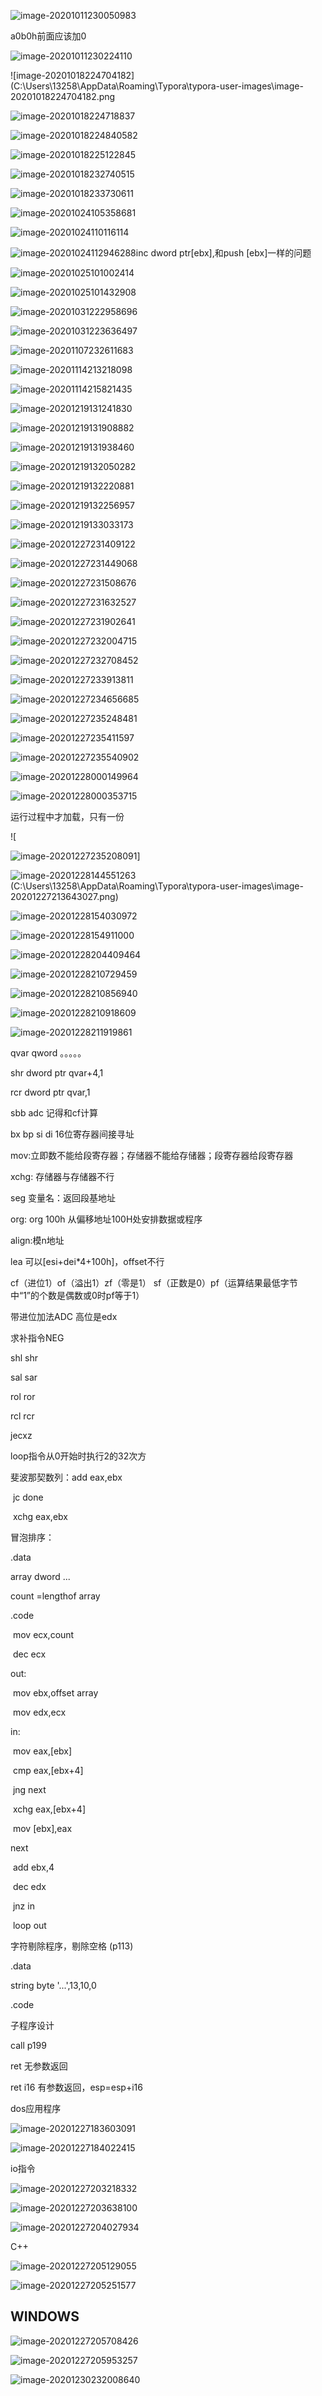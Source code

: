 

![image-20201011230050983](C:\Users\13258\AppData\Roaming\Typora\typora-user-images\image-20201011230050983.png)

a0b0h前面应该加0

![image-20201011230224110](C:\Users\13258\AppData\Roaming\Typora\typora-user-images\image-20201011230224110.png)

![image-20201018224704182](C:\Users\13258\AppData\Roaming\Typora\typora-user-images\image-20201018224704182.png

![image-20201018224718837](C:\Users\13258\AppData\Roaming\Typora\typora-user-images\image-20201018224718837.png)

![image-20201018224840582](C:\Users\13258\AppData\Roaming\Typora\typora-user-images\image-20201018224840582.png)

![image-20201018225122845](C:\Users\13258\AppData\Roaming\Typora\typora-user-images\image-20201018225122845.png)

![image-20201018232740515](C:\Users\13258\AppData\Roaming\Typora\typora-user-images\image-20201018232740515.png)

![image-20201018233730611](C:\Users\13258\AppData\Roaming\Typora\typora-user-images\image-20201018233730611.png)

![image-20201024105358681](C:\Users\13258\AppData\Roaming\Typora\typora-user-images\image-20201024105358681.png)

![image-20201024110116114](C:\Users\13258\AppData\Roaming\Typora\typora-user-images\image-20201024110116114.png)

![image-20201024112946288](C:\Users\13258\AppData\Roaming\Typora\typora-user-images\image-20201024112946288.png)inc dword ptr[ebx],和push [ebx]一样的问题

![image-20201025101002414](C:\Users\13258\AppData\Roaming\Typora\typora-user-images\image-20201025101002414.png)

![image-20201025101432908](C:\Users\13258\AppData\Roaming\Typora\typora-user-images\image-20201025101432908.png)

![image-20201031222958696](C:\Users\13258\AppData\Roaming\Typora\typora-user-images\image-20201031222958696.png)

![image-20201031223636497](C:\Users\13258\AppData\Roaming\Typora\typora-user-images\image-20201031223636497.png)

![image-20201107232611683](C:\Users\13258\AppData\Roaming\Typora\typora-user-images\image-20201107232611683.png)

![image-20201114213218098](C:\Users\13258\AppData\Roaming\Typora\typora-user-images\image-20201114213218098.png)

![image-20201114215821435](C:\Users\13258\AppData\Roaming\Typora\typora-user-images\image-20201114215821435.png)

![image-20201219131241830](C:\Users\13258\AppData\Roaming\Typora\typora-user-images\image-20201219131241830.png)

![image-20201219131908882](C:\Users\13258\AppData\Roaming\Typora\typora-user-images\image-20201219131908882.png)

![image-20201219131938460](C:\Users\13258\AppData\Roaming\Typora\typora-user-images\image-20201219131938460.png)

![image-20201219132050282](C:\Users\13258\AppData\Roaming\Typora\typora-user-images\image-20201219132050282.png)



![image-20201219132220881](C:\Users\13258\AppData\Roaming\Typora\typora-user-images\image-20201219132220881.png)

![image-20201219132256957](C:\Users\13258\AppData\Roaming\Typora\typora-user-images\image-20201219132256957.png)

![image-20201219133033173](C:\Users\13258\AppData\Roaming\Typora\typora-user-images\image-20201219133033173.png)

![image-20201227231409122](C:\Users\13258\AppData\Roaming\Typora\typora-user-images\image-20201227231409122.png)

![image-20201227231449068](C:\Users\13258\AppData\Roaming\Typora\typora-user-images\image-20201227231449068.png)

![image-20201227231508676](C:\Users\13258\AppData\Roaming\Typora\typora-user-images\image-20201227231508676.png)

![image-20201227231632527](C:\Users\13258\AppData\Roaming\Typora\typora-user-images\image-20201227231632527.png)

![image-20201227231902641](C:\Users\13258\AppData\Roaming\Typora\typora-user-images\image-20201227231902641.png)

![image-20201227232004715](C:\Users\13258\AppData\Roaming\Typora\typora-user-images\image-20201227232004715.png)

![image-20201227232708452](C:\Users\13258\AppData\Roaming\Typora\typora-user-images\image-20201227232708452.png)

![image-20201227233913811](C:\Users\13258\AppData\Roaming\Typora\typora-user-images\image-20201227233913811.png)

![image-20201227234656685](C:\Users\13258\AppData\Roaming\Typora\typora-user-images\image-20201227234656685.png)

![image-20201227235248481](C:\Users\13258\AppData\Roaming\Typora\typora-user-images\image-20201227235248481.png)

![image-20201227235411597](C:\Users\13258\AppData\Roaming\Typora\typora-user-images\image-20201227235411597.png)

![image-20201227235540902](C:\Users\13258\AppData\Roaming\Typora\typora-user-images\image-20201227235540902.png)

![image-20201228000149964](C:\Users\13258\AppData\Roaming\Typora\typora-user-images\image-20201228000149964.png)

![image-20201228000353715](C:\Users\13258\AppData\Roaming\Typora\typora-user-images\image-20201228000353715.png)

运行过程中才加载，只有一份

![

![image-20201227235208091](C:\Users\13258\AppData\Roaming\Typora\typora-user-images\image-20201227235208091.png)]

![image-20201228144551263](C:\Users\13258\AppData\Roaming\Typora\typora-user-images\image-20201228144551263.png)(C:\Users\13258\AppData\Roaming\Typora\typora-user-images\image-20201227213643027.png)

![image-20201228154030972](C:\Users\13258\AppData\Roaming\Typora\typora-user-images\image-20201228154030972.png)

![image-20201228154911000](C:\Users\13258\AppData\Roaming\Typora\typora-user-images\image-20201228154911000.png)

![image-20201228204409464](C:\Users\13258\AppData\Roaming\Typora\typora-user-images\image-20201228204409464.png)

![image-20201228210729459](C:\Users\13258\AppData\Roaming\Typora\typora-user-images\image-20201228210729459.png)

![image-20201228210856940](C:\Users\13258\AppData\Roaming\Typora\typora-user-images\image-20201228210856940.png)

![image-20201228210918609](C:\Users\13258\AppData\Roaming\Typora\typora-user-images\image-20201228210918609.png)

![image-20201228211919861](C:\Users\13258\AppData\Roaming\Typora\typora-user-images\image-20201228211919861.png)



qvar qword 。。。。。

shr dword ptr qvar+4,1 

rcr dword ptr qvar,1





sbb adc 记得和cf计算

bx bp si di 16位寄存器间接寻址

mov:立即数不能给段寄存器；存储器不能给存储器；段寄存器给段寄存器

xchg: 存储器与存储器不行

seg 变量名：返回段基地址

org: org 100h 从偏移地址100H处安排数据或程序

align:模n地址

lea 可以[esi+dei*4+100h]，offset不行



cf（进位1）of（溢出1）zf（零是1） sf（正数是0）pf（运算结果最低字节中“1”的个数是偶数或0时pf等于1）

带进位加法ADC 高位是edx

求补指令NEG

shl shr

sal sar

rol ror

rcl rcr

jecxz

loop指令从0开始时执行2的32次方

 斐波那契数列：add eax,ebx

​							jc done

​							xchg eax,ebx

冒泡排序：

.data

array dword ...

count =lengthof array

.code

​		mov ecx,count

​		dec ecx

out:

​		mov ebx,offset array

​		mov edx,ecx

in:

​		mov eax,[ebx]

​		cmp eax,[ebx+4]

​		jng next

​		xchg eax,[ebx+4]

​		mov [ebx],eax

next

​		add ebx,4

​		dec edx

​		jnz in

​		loop out



字符剔除程序，剔除空格 (p113)

.data

string byte '...',13,10,0

.code



子程序设计

call p199

ret        无参数返回

ret i16 有参数返回，esp=esp+i16



dos应用程序

![image-20201227183603091](C:\Users\13258\AppData\Roaming\Typora\typora-user-images\image-20201227183603091.png)

![image-20201227184022415](C:\Users\13258\AppData\Roaming\Typora\typora-user-images\image-20201227184022415.png)

io指令



![image-20201227203218332](C:\Users\13258\AppData\Roaming\Typora\typora-user-images\image-20201227203218332.png)

![image-20201227203638100](C:\Users\13258\AppData\Roaming\Typora\typora-user-images\image-20201227203638100.png)

![image-20201227204027934](C:\Users\13258\AppData\Roaming\Typora\typora-user-images\image-20201227204027934.png)

C++

![image-20201227205129055](C:\Users\13258\AppData\Roaming\Typora\typora-user-images\image-20201227205129055.png)

![image-20201227205251577](C:\Users\13258\AppData\Roaming\Typora\typora-user-images\image-20201227205251577.png)

## WINDOWS



![image-20201227205708426](C:\Users\13258\AppData\Roaming\Typora\typora-user-images\image-20201227205708426.png)

![image-20201227205953257](C:\Users\13258\AppData\Roaming\Typora\typora-user-images\image-20201227205953257.png)

![image-20201230232008640](C:\Users\13258\AppData\Roaming\Typora\typora-user-images\image-20201230232008640.png)